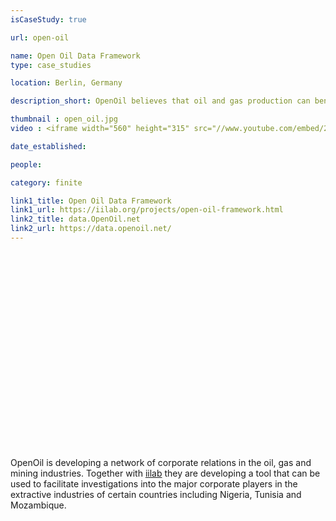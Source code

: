 ```yaml
---
isCaseStudy: true

url: open-oil

name: Open Oil Data Framework
type: case_studies

location: Berlin, Germany

description_short: OpenOil believes that oil and gas production can benefit the citizens of producing countries more effectively, and the damage wrought by governments, often as a result of the prize to be obtained by controlling natural resource wealth, can be mitigated and reversed.

thumbnail : open_oil.jpg
video : <iframe width="560" height="315" src="//www.youtube.com/embed/29RQWlalFfs" frameborder="0" allowfullscreen></iframe>

date_established: 

people: 

category: finite

link1_title: Open Oil Data Framework
link1_url: https://iilab.org/projects/open-oil-framework.html
link2_title: data.OpenOil.net
link2_url: https://data.openoil.net/
---
```


<iframe width="560" height="315" frameborder="0" allowfullscreen></iframe>

OpenOil is developing a network of corporate relations in the oil, gas and mining industries. Together with [iilab](https://iilab.org/) they are developing a tool that can be used to facilitate investigations into the major corporate players in the extractive industries of certain countries including Nigeria, Tunisia and Mozambique.
